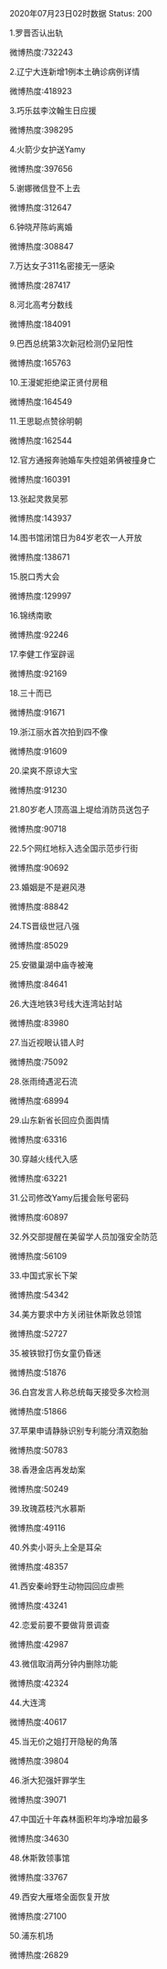 2020年07月23日02时数据
Status: 200

1.罗晋否认出轨

微博热度:732243

2.辽宁大连新增1例本土确诊病例详情

微博热度:418923

3.巧乐兹李汶翰生日应援

微博热度:398295

4.火箭少女护送Yamy

微博热度:397656

5.谢娜微信登不上去

微博热度:312647

6.钟晓芹陈屿离婚

微博热度:308847

7.万达女子311名密接无一感染

微博热度:287417

8.河北高考分数线

微博热度:184091

9.巴西总统第3次新冠检测仍呈阳性

微博热度:165763

10.王漫妮拒绝梁正贤付房租

微博热度:164549

11.王思聪点赞徐明朝

微博热度:162544

12.官方通报奔驰婚车失控姐弟俩被撞身亡

微博热度:160391

13.张起灵救吴邪

微博热度:143937

14.图书馆闭馆日为84岁老农一人开放

微博热度:138671

15.脱口秀大会

微博热度:129997

16.锦绣南歌

微博热度:92246

17.李健工作室辟谣

微博热度:92169

18.三十而已

微博热度:91671

19.浙江丽水首次拍到四不像

微博热度:91609

20.梁爽不原谅大宝

微博热度:91230

21.80岁老人顶高温上堤给消防员送包子

微博热度:90718

22.5个网红地标入选全国示范步行街

微博热度:90692

23.婚姻是不是避风港

微博热度:88842

24.TS晋级世冠八强

微博热度:85029

25.安徽巢湖中庙寺被淹

微博热度:84641

26.大连地铁3号线大连湾站封站

微博热度:83980

27.当近视眼认错人时

微博热度:75092

28.张雨绮遇泥石流

微博热度:68994

29.山东新省长回应负面舆情

微博热度:63316

30.穿越火线代入感

微博热度:63221

31.公司修改Yamy后援会账号密码

微博热度:60897

32.外交部提醒在美留学人员加强安全防范

微博热度:56109

33.中国式家长下架

微博热度:54342

34.美方要求中方关闭驻休斯敦总领馆

微博热度:52727

35.被铁锨打伤女童仍昏迷

微博热度:51876

36.白宫发言人称总统每天接受多次检测

微博热度:51866

37.苹果申请静脉识别专利能分清双胞胎

微博热度:50783

38.香港金店再发劫案

微博热度:50249

39.玫瑰荔枝汽水慕斯

微博热度:49116

40.外卖小哥头上全是耳朵

微博热度:48357

41.西安秦岭野生动物园回应虐熊

微博热度:43241

42.恋爱前要不要做背景调查

微博热度:42987

43.微信取消两分钟内删除功能

微博热度:42324

44.大连湾

微博热度:40617

45.当无价之姐打开隐秘的角落

微博热度:39804

46.浙大犯强奸罪学生

微博热度:39071

47.中国近十年森林面积年均净增加最多

微博热度:34630

48.休斯敦领事馆

微博热度:33767

49.西安大雁塔全面恢复开放

微博热度:27100

50.浦东机场

微博热度:26829

